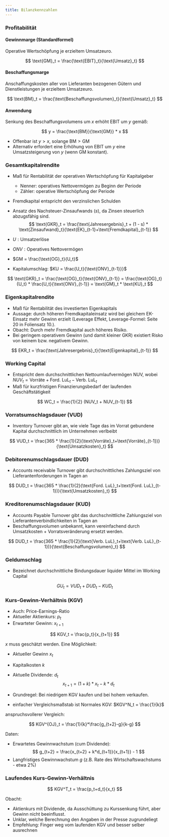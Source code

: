 ```yaml
---
title: Bilanzkennzahlen
---
```

### Profitabilität
#### Gewinnmarge (Standardformel)
Operative Wertschöpfung je erzieltem Umsatzeuro.

$$
\text{GM}_t = \frac{\text{EBIT}_t}{\text{Umsatz}_t}
$$

#### Beschaffungsmarge
Anschaffungskosten aller von Lieferanten bezogenen Gütern und Dienstleistungen je erzieltem Umsatzeuro.

$$
\text{BM}_t = \frac{\text{Beschaffungsvolumen}_t}{\text{Umsatz}_t}
$$

#### Anwendung
Senkung des Beschaffungsvolumens um $x%%$ erhöht EBIT um $y%%$ gemäß:

$$
y = \frac{\text{BM}}{\text{GM}} * x
$$

- Offenbar ist $y \gt x$, solange $\text{BM} \gt \text{GM}$
- Alternativ erfordert eine Erhöhung von EBIT um $y$ eine Umsatzsteigerung von $y$ (wenn GM konstant).

### Gesamtkapitalrendite
- Maß für Rentabilität der operativen Wertschöpfung für Kapitalgeber
  - Nenner: operatives Nettovermögen zu Beginn der Periode
  - Zähler: operative Wertschöpfung der Periode
- Fremdkapital entspricht den verzinslichen Schulden
- Ansatz des Nachsteuer-Zinsaufwands ($s$), da Zinsen steuerlich abzugsfähig sind.
$$
\text{GKR}_t = \frac{\text{Jahresergebnis}_t + (1 - s) * \text{Zinsaufwand}_t}{\text{EK}_{t-1}+\text{Fremdkapital}_{t-1}}
$$

- $U: \text{Umsatzerlöse}$
- $ONV: \text{Operatives Nettovermögen}$
- $GM = \frac{\text{OG}_t}{U_t}$
- Kapitalumschlag: $KU = \frac{U_t}{\text{ONV}_{t-1}}}$

$$
\text{GKR}_t = \frac{\text{OG}_t}{\text{ONV}_{t-1}} = \frac{\text{OG}_t}{U_t} * \frac{U_t}{\text{ONV}_{t-1}} = \text{GM}_t * \text{KU}_t
$$

### Eigenkapitalrendite
- Maß für Rentabilität des investierten Eigenkapitals
- Aussage: durch höheren Fremdkapitaleinsatz wird bei gleichem EK-Einsatz mehr Gewinn erzielt (Leverage Effekt, Leverage-Formel: Seite 20 in Foliensatz 10.).
- Obacht: Durch mehr Fremdkapital auch höheres Risiko.
- Bei geringem operativem Gewinn (und damit kleiner GKR) existiert Risko von keinem bzw. negativem Gewinn.

$$
EKR_t = \frac{\text{Jahresergebnis}_t}{\text{Eigenkapital}_{t-1}}
$$

### Working Capital
- Entspricht dem durchschnittlichen Nettoumlaufvermögen NUV, wobei $NUV_t = \text{Vorräte} + \text{Ford. LuL}_t - \text{Verb. LuL}_t$
- Maß für kurzfristigen Finanzierungsbedarf der laufenden Geschäftstätigkeit

$$
WC_t = \frac{1}{2} (NUV_t + NUV_{t-1})
$$

### Vorratsumschlagsdauer (VUD)
- Inventory Turnover gibt an, wie viele Tage das im Vorrat gebundene Kapital durchschnittlich im Unternehmen verlbeibt

$$
VUD_t = \frac{365 * \frac{1}{2}(\text{Vorräte}_t+\text{Vorräte}_{t-1})}{\text{Umsatzkosten}_t}
$$

### Debitorenumschlagsdauer (DUD)
- Accounts receivable Turnover gibt durchschnittliches Zahlungsziel von Lieferantenforderungen in Tagen an

$$
DUD_t = \frac{365 * \frac{1}{2}(\text{Ford. LuL}_t+\text{Ford. LuL}_{t-1})}{\text{Umsatzkosten}_t}
$$

### Kreditorenumschlagsdauer (KUD)
- Accounts Payable Turnover gibt das durchschnittliche Zahlungsziel von Lieferantenverbindlichkeiten in Tagen an
- Beschaffungsvolumen unbekannt, kann vereinfachend durch Umsatzkosten + Vorratsveränderung ersetzt werden.

$$
DUD_t = \frac{365 * \frac{1}{2}(\text{Verb. LuL}_t+\text{Verb. LuL}_{t-1})}{\text{Beschaffungsvolumen}_t}
$$

### Geldumschlag
- Bezeichnet durchschnittliche Bindungsdauer liquider Mittel im Working Capital

$$
GU_t = VUD_t + DUD_t - KUD_t
$$

### Kurs-Gewinn-Verhältnis (KGV)
- Auch: Price-Earnings-Ratio
- Aktueller Aktienkurs: $p_t$
- Erwarteter Gewinn: $x_{t+1}$

$$
KGV_t = \frac{p_t}{x_{t+1}} 
$$

$x$ muss geschätzt werden. Eine Möglichkeit:
- Aktueller Gewinn $x_t$
- Kapitalkosten $k$
- Aktuelle Dividende: $d_t$
$$
x_{t+1} = (1+k) * x_t - k * d_t
$$

- Grundregel: Bei niedrigem KGV kaufen und bei hohem verkaufen.
- einfacher Vergleichsmaßstab ist Normales KGV: $KGV^N_t = \frac{1}{k}$

anspruchsvollerer Vergleich:

$$
KGV^{OJ}_t = \frac{1}{k}*\frac{g_{t+2}-g}{k-g}
$$

Daten:
- Erwartetes Gewinnwachstum (cum Dividende):
$$
g_{t+2} = \frac{x_{t+2} + k*d_{t+1}}{x_{t+1}} - 1
$$
- Langfristiges Gewinnwachstum $g$ (z.B. Rate des Wirtschaftswachstums - etwa 2%)

### Laufendes Kurs-Gewinn-Verhältnis
$$
KGV^T_t = \frac{p_t+d_t}{x_t}
$$

Obacht:
- Aktienkurs mit Dividende, da Ausschüttung zu Kurssenkung führt, aber Gewinn nicht beeinflusst.
- Unklar, welche Berechnung den Angaben in der Presse zugrundeliegt
- Empfehlung: Finger weg vom laufenden KGV und besser selber ausrechnen
